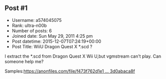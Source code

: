 ## Post #1
- Username: a574045075
- Rank: ultra-n00b
- Number of posts: 6
- Joined date: Sun May 29, 2011 4:25 pm
- Post datetime: 2015-12-07T07:24:19+00:00
- Post Title: WiiU Dragon Quest X *.scd ?

I extract the *.scd from Dragon Quest X Wii U,but vgmstream can't play.
Can someone help me?

Samples:[https://anonfiles.com/file/f473f762d1e1 ... 3d0abaca8f](https://anonfiles.com/file/f473f762d1e15c88110ee03d0abaca8f)
